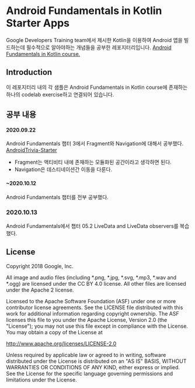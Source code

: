 Android Fundamentals in Kotlin Starter Apps
===========================================

Google Developers Training team에서 제시한 Kotlin을 이용하여 Android 앱을 빌드하는데 필수적으로 알아야하는 개념들을 공부한 레포지터리입니다.
[Android Fundamentals in Kotlin course.](https://codelabs.developers.google.com/codelabs/kotlin-android-training-welcome/index.html?index=..%2F..android-kotlin-fundamentals#0)


Introduction
------------
이 레포지터리 내의 각 샘플은 Android Fundamentals in Kotlin course에 존재하는 하나의 codelab exercise하고 연결되어 있습니다.


공부 내용
---
#### 2020.09.22
Android Fundamentals 챕터 3에서 Fragment와 Navigation에 대해서 공부했다.
[AndroidTrivia-Starter](https://github.com/RoadtoS7/Android_Fundamentals/tree/master/AndroidTrivia-Starter)

- Fragment는 액티비티 내에 존재하는 모듈화된 공간이라고 생각하면 된다.
- Navigation은 데스티네이션간 이동을 다룬다.

#### ~2020.10.12
Android Fundamentals 챕터를 전부 공부했다.

### 2020.10.13
Android Fundamentals에서 챕터 05.2 LiveData and LiveData observers를 복습했다.

License
-------

Copyright 2018 Google, Inc.

All image and audio files (including *.png, *.jpg, *.svg, *.mp3, *.wav
and *.ogg) are licensed under the CC BY 4.0 license. All other files are
licensed under the Apache 2 license.

Licensed to the Apache Software Foundation (ASF) under one or more contributor
license agreements.  See the LICENSE file distributed with this work for
additional information regarding copyright ownership.  The ASF licenses this
file to you under the Apache License, Version 2.0 (the "License"); you may not
use this file except in compliance with the License.  You may obtain a copy of
the License at

  http://www.apache.org/licenses/LICENSE-2.0

Unless required by applicable law or agreed to in writing, software
distributed under the License is distributed on an "AS IS" BASIS, WITHOUT
WARRANTIES OR CONDITIONS OF ANY KIND, either express or implied.  See the
License for the specific language governing permissions and limitations under
the License.
